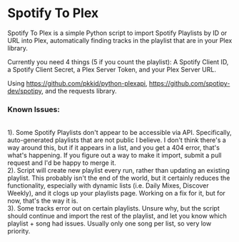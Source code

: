 # Spotify To Plex 

Spotify To Plex is a simple Python script to import Spotify Playlists by ID or URL into Plex, automatically finding tracks in the playlist that are in your Plex library. 

Currently you need 4 things (5 if you count the playlist): A Spotify Client ID, a Spotify Client Secret, a Plex Server Token, and your Plex Server URL. 


Using https://github.com/pkkid/python-plexapi, https://github.com/spotipy-dev/spotipy, and the requests library. 


<h3>Known Issues:</h3>
<br>
1). Some Spotify Playlists don't appear to be accessible via API. Specifically, auto-generated playlists that are not public I believe. I don't think there's a way around this, but if it appears in a list, and you get a 404 error, that's what's happening. If you figure out a way to make it import, submit a pull request and I'd be happy to merge it. 
<br>
2). Script will create new playlist every run, rather than updating an existing playlist. This probably isn't the end of the world, but it certainly reduces the functionality, especially with dynamic lists (i.e. Daily Mixes, Discover Weekly), and it clogs up your playlists page. Working on a fix for it, but for now, that's the way it is. 
<br>
3). Some tracks error out on certain playlists. Unsure why, but the script should continue and import the rest of the playlist, and let you know which playlist + song had issues. Usually only one song per list, so very low priority. 


